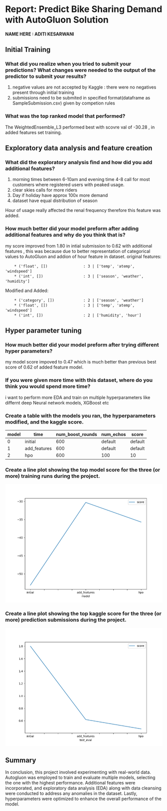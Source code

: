 # Report: Predict Bike Sharing Demand with AutoGluon Solution
#### NAME HERE : ADITI KESARWANI

## Initial Training
### What did you realize when you tried to submit your predictions? What changes were needed to the output of the predictor to submit your results?
 1) negative values are not accepted by Kaggle : there were no negatives present through initial training
 2) submissions need to be submited in specified format(dataframe as SampleSubmission.csv) given by competion rules

### What was the top ranked model that performed?
  The WeightedEnsemble_L3 performed best with scovre val of -30.28 , in added features set training.
  

## Exploratory data analysis and feature creation
### What did the exploratory analysis find and how did you add additional features?
1) morning times between 6-10am and evening time 4-8 call for most customers where registered users with peaked usage.
2) clear skies calls for more riders 
3) Day if holiday have approx 100x more demand
4) dataset have equal distribution of season

Hour of usage really affected the renal frequency therefore this feature was added.

       

### How much better did your model preform after adding additional features and why do you think that is?
 
 my score improved from 1.80 in intial submission to 0.62 with additional features , this was because due to better representation of categorical values to AutoGluon and addion of hour feature in dataset.
 original features:
 
 		* ('float', [])                : 3 | ['temp', 'atemp', 'windspeed']
		* ('int', [])                  : 3 | ['season', 'weather', 'humidity']
 Modified and Added:

		* ('category', [])             : 2 | ['season', 'weather']
		* ('float', [])                : 3 | ['temp', 'atemp', 'windspeed']
		* ('int', [])                  : 2 | ['humidity', 'hour']


## Hyper parameter tuning
### How much better did your model preform after trying different hyper parameters?
my model score impoved to 0.47 which is much better than previous best score of 0.62 of added feature model.

### If you were given more time with this dataset, where do you think you would spend more time?
i want to perform more EDA and train on multiple hyperparameters like differnt deep Neural network models, XGBoost etc

### Create a table with the models you ran, the hyperparameters modified, and the kaggle score.

|model|	time|	num_boost_rounds|	num_echos|	score|
|--|--|--|--|--|
|0	|initial	|600	|default	|default	|1.80|
|1	|add_features|	600	|default	|default	|0.62|
|2	|hpo|	600|	100|	10|	0.47|


### Create a line plot showing the top model score for the three (or more) training runs during the project.



![model_train_score.png](img/model_train_score.png)

### Create a line plot showing the top kaggle score for the three (or more) prediction submissions during the project.



![model_test_score.png](img/model_test_score.png)

## Summary
In conclusion, this project involved experimenting with real-world data. Autogluon was employed to train and evaluate multiple models, selecting the one with the highest performance. Additional features were incorporated, and exploratory data analysis (EDA) along with data cleansing were conducted to address any anomalies in the dataset. Lastly, hyperparameters were optimized to enhance the overall performance of the model.

